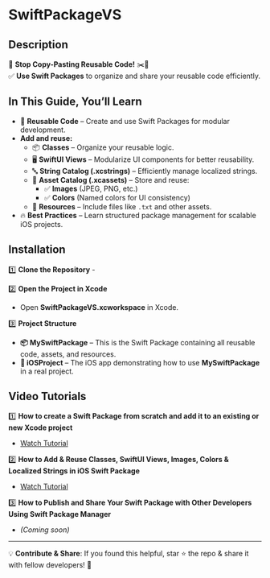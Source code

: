 
# SwiftPackageVS  

## Description  
🚀 **Stop Copy-Pasting Reusable Code!** ✂️🚫  
✅ **Use Swift Packages** to organize and share your reusable code efficiently.  

## In This Guide, You’ll Learn  
- 📌 **Reusable Code** – Create and use Swift Packages for modular development.  
- **Add and reuse:**  
    - 📦 **Classes** – Organize your reusable logic.  
    - 🖥️ **SwiftUI Views** – Modularize UI components for better reusability.  
    - 🔤 **String Catalog (.xcstrings)** – Efficiently manage localized strings.  
    - 🎨 **Asset Catalog (.xcassets)** – Store and reuse:  
        - ✅ **Images** (JPEG, PNG, etc.)  
        - ✅ **Colors** (Named colors for UI consistency)  
    - 📄 **Resources** – Include files like `.txt` and other assets.  
- 🔥 **Best Practices** – Learn structured package management for scalable iOS projects.  



## Installation  

1️⃣ **Clone the Repository** -

2️⃣ **Open the Project in Xcode**  
- Open **SwiftPackageVS.xcworkspace** in Xcode.  

3️⃣ **Project Structure**
- **📦 MySwiftPackage** – This is the Swift Package containing all reusable code, assets, and resources.  
- **📱 iOSProject** – The iOS app demonstrating how to use **MySwiftPackage** in a real project.  

## Video Tutorials  
1️⃣ **How to create a Swift Package from scratch and add it to an existing or new Xcode project**  
- [Watch Tutorial](https://youtu.be/jEGGe7mbD6g)  

2️⃣ **How to Add & Reuse Classes, SwiftUI Views, Images, Colors & Localized Strings in iOS Swift Package**  
- [Watch Tutorial](https://youtu.be/_Uamw6s-rSs) 

3️⃣ **How to Publish and Share Your Swift Package with Other Developers Using Swift Package Manager**  
- *(Coming soon)* 
 

---  

💡 **Contribute & Share**: If you found this helpful, star ⭐ the repo & share it with fellow developers! 🚀  
